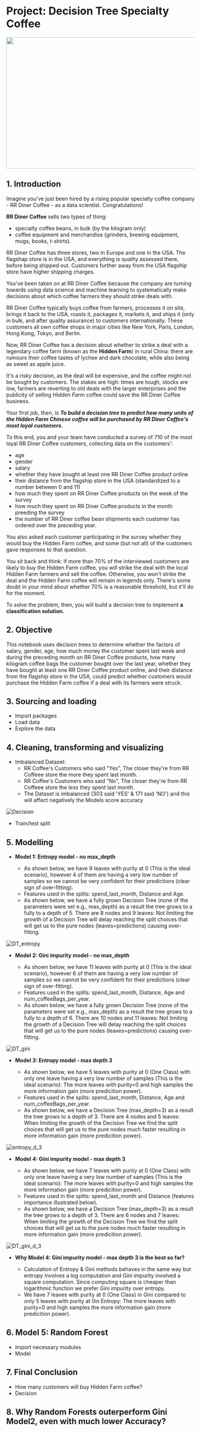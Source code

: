 # Project: Decision Tree Specialty Coffee

<p align="center">
  <img width="750" height="350" src="https://user-images.githubusercontent.com/67468718/105829430-37fde600-5f79-11eb-8604-257cb2988a07.JPG">
</p>

## 1. Introduction

Imagine you've just been hired by a rising popular specialty coffee company - RR Diner Coffee - as a data scientist. Congratulations!

**RR Diner Coffee** sells two types of thing:
- specialty coffee beans, in bulk (by the kilogram only) 
- coffee equipment and merchandise (grinders, brewing equipment, mugs, books, t-shirts).

RR Diner Coffee has three stores, two in Europe and one in the USA. The flagshap store is in the USA, and everything is quality assessed there, before being shipped out. Customers further away from the USA flagship store have higher shipping charges. 

You've been taken on at RR Diner Coffee because the company are turning towards using data science and machine learning to systematically make decisions about which coffee farmers they should strike deals with. 

RR Diner Coffee typically buys coffee from farmers, processes it on site, brings it back to the USA, roasts it, packages it, markets it, and ships it (only in bulk, and after quality assurance) to customers internationally. These customers all own coffee shops in major cities like New York, Paris, London, Hong Kong, Tokyo, and Berlin. 

Now, RR Diner Coffee has a decision about whether to strike a deal with a legendary coffee farm (known as the **Hidden Farm**) in rural China: there are rumours their coffee tastes of lychee and dark chocolate, while also being as sweet as apple juice. 

It's a risky decision, as the deal will be expensive, and the coffee might not be bought by customers. The stakes are high: times are tough, stocks are low, farmers are reverting to old deals with the larger enterprises and the publicity of selling *Hidden Farm* coffee could save the RR Diner Coffee business. 

Your first job, then, is ***To build a decision tree to predict how many units of the Hidden Farm Chinese coffee will be purchased by RR Diner Coffee's most loyal customers.*** 

To this end, you and your team have conducted a survey of 710 of the most loyal RR Diner Coffee customers, collecting data on the customers':
- age
- gender 
- salary 
- whether they have bought at least one RR Diner Coffee product online
- their distance from the flagship store in the USA (standardized to a number between 0 and 11) 
- how much they spent on RR Diner Coffee products on the week of the survey 
- how much they spent on RR Diner Coffee products in the month preeding the survey
- the number of RR Diner coffee bean shipments each customer has ordered over the preceding year. 

You also asked each customer participating in the survey whether they would buy the Hidden Farm coffee, and some (but not all) of the customers gave responses to that question. 

You sit back and think: if more than 70% of the interviewed customers are likely to buy the Hidden Farm coffee, you will strike the deal with the local Hidden Farm farmers and sell the coffee. Otherwise, you won't strike the deal and the Hidden Farm coffee will remain in legends only. There's some doubt in your mind about whether 70% is a reasonable threshold, but it'll do for the moment. 

To solve the problem, then, you will build a decision tree to implement **a classification solution.**


## 2. Objective

This notebook uses decision trees to determine whether the factors of salary, gender, age, how much money the customer spent last week and during the preceding month on RR Diner Coffee products, how many kilogram coffee bags the customer bought over the last year, whether they have bought at least one RR Diner Coffee product online, and their distance from the flagship store in the USA, could predict whether customers would purchase the Hidden Farm coffee if a deal with its farmers were struck. 

## 3. Sourcing and loading
- Import packages
- Load data
- Explore the data
 
## 4. Cleaning, transforming and visualizing
- Imbalanced Dataset:
  - RR Coffee's Customers who said "Yes", The closer they're from RR Coffeee store the more they spent last month.
  - RR Coffee's Customers who said "No", The closer they're from RR Coffeee store the less they spent last month.
  - The Dataset is imbalanced (303 said 'YES' & 171 said 'NO') and this will affect negatively the Models score accuracy

![Decision](https://user-images.githubusercontent.com/67468718/106380149-33647380-6365-11eb-911c-48f8b8a6e01c.JPG)

- Train/test split  
  
## 5. Modelling 
- **Model 1: Entropy model - no max_depth** 

  - As shown below, we have 9 leaves with purity at 0 (This is the ideal scenario), however 4 of them are having a very low number of samples so we cannot be very confident for their predictions (clear sign of over-fitting).
  - Features used in the splits: spend_last_month, Distance and Age.
  - As shown below, we have a fully grown Decision Tree (none of the parameters were set e.g., max_depth) as a result the tree grows to a fully to a depth of 5. There are 8 nodes and 9 leaves: Not limiting the growth of a Decision Tree will delay reaching the split choices that will get us to the pure nodes (leaves=predictions) causing over-fitting.

![DT_entropy](https://user-images.githubusercontent.com/67468718/106380151-33fd0a00-6365-11eb-8069-18886dc9198b.png)

- **Model 2: Gini impurity model - no max_depth** 

  - As shown below, we have 11 leaves with purity at 0 (This is the ideal scenario), however 6 of them are having a very low number of samples so we cannot be very confident for their predictions (clear sign of over-fitting).
  - Features used in the splits: spend_last_month, Distance, Age and num_coffeeBags_per_year.
  - As shown below, we have a fully grown Decision Tree (none of the parameters were set e.g., max_depth) as a result the tree grows to a fully to a depth of 6. There are 10 nodes and 11 leaves: Not limiting the growth of a Decision Tree will delay reaching the split choices that will get us to the pure nodes (leaves=predictions) causing over-fitting.
  
![DT_gini](https://user-images.githubusercontent.com/67468718/106380152-3495a080-6365-11eb-83d3-a7a323756049.png)

- **Model 3: Entropy model - max depth 3**

  - As shown below, we have 5 leaves with purity at 0 (One Class) with only one leave having a very low number of samples (This is the ideal scenario): The more leaves with purity=0 and high samples the more information gain (more predicition power).
  - Features used in the splits: spend_last_month, Distance, Age and num_coffeeBags_per_year.
  - As shown below, we have a Decision Tree (max_depth=3) as a result the tree grows to a depth of 3. There are 4 nodes and 5 leaves: When limiting the growth of the Decision Tree we find the split choices that will get us to the pure nodes much faster resulting in more information gain (more predicition power).

![entropy_d_3](https://user-images.githubusercontent.com/67468718/106380154-352e3700-6365-11eb-9b0b-677b3b21baed.png)

- **Model 4: Gini impurity model - max depth 3**

  - As shown below, we have 7 leaves with purity at 0 (One Class) with only one leave having a very low number of samples (This is the ideal scenario): The more leaves with purity=0 and high samples the more information gain (more predicition power).
  - Features used in the splits: spend_last_month and Distance (features importance illustrated below).
  - As shown below, we have a Decision Tree (max_depth=3) as a result the tree grows to a depth of 3. There are 6 nodes and 7 leaves: When limiting the growth of the Decision Tree we find the split choices that will get us to the pure nodes much faster resulting in more information gain (more predicition power).

![DT_gini_d_3](https://user-images.githubusercontent.com/67468718/106380153-3495a080-6365-11eb-8097-572b6d44b2e9.png)

- **Why Model 4: Gini impurity model - max depth 3 is the best so far?**

  - Calculation of Entropy & Gini methods behaves in the same way but entropy involves a log computation and Gini impurity involved a square computation. Since computing square is cheaper than logarithmic function we prefer Gini impurity over entropy.
  - We have 7 leaves with purity at 0 (One Class) in Gini compared to only 5 leaves with purity at 0in Entropy: The more leaves with purity=0 and high samples the more information gain (more predicition power).


## 6. Model 5: Random Forest
- Import necessary modules
- Model

## 7. Final Conclusion
- How many customers will buy Hidden Farm coffee?
- Decision

## 8. Why Random Forests outerperform Gini Model2, even with much lower Accuracy?
